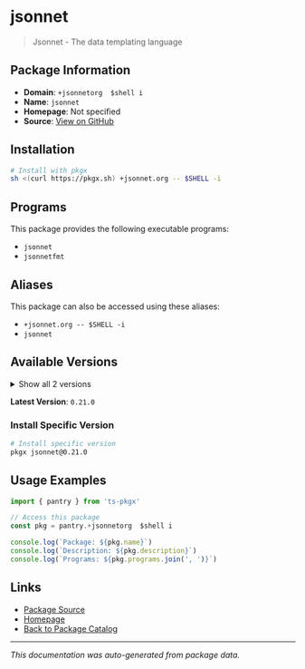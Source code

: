 # jsonnet

> Jsonnet - The data templating language

## Package Information

- **Domain**: `+jsonnetorg  $shell i`
- **Name**: `jsonnet`
- **Homepage**: Not specified
- **Source**: [View on GitHub](https://github.com/pkgxdev/pantry/tree/main/projects/jsonnet.org/package.yml)

## Installation

```bash
# Install with pkgx
sh <(curl https://pkgx.sh) +jsonnet.org -- $SHELL -i
```

## Programs

This package provides the following executable programs:

- `jsonnet`
- `jsonnetfmt`

## Aliases

This package can also be accessed using these aliases:

- `+jsonnet.org -- $SHELL -i`
- `jsonnet`

## Available Versions

<details>
<summary>Show all 2 versions</summary>

- `0.21.0`, `0.20.0`

</details>

**Latest Version**: `0.21.0`

### Install Specific Version

```bash
# Install specific version
pkgx jsonnet@0.21.0
```

## Usage Examples

```typescript
import { pantry } from 'ts-pkgx'

// Access this package
const pkg = pantry.+jsonnetorg  $shell i

console.log(`Package: ${pkg.name}`)
console.log(`Description: ${pkg.description}`)
console.log(`Programs: ${pkg.programs.join(', ')}`)
```

## Links

- [Package Source](https://github.com/pkgxdev/pantry/tree/main/projects/jsonnet.org/package.yml)
- [Homepage](#)
- [Back to Package Catalog](../package-catalog.md)

---

*This documentation was auto-generated from package data.*

